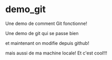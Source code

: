 # demo_git

Une demo de comment Git fonctionne!

Une demo de git qui se passe bien 

et maintenant on modifie depuis github!

mais aussi de ma machine locale! Et c'est cool!!!
